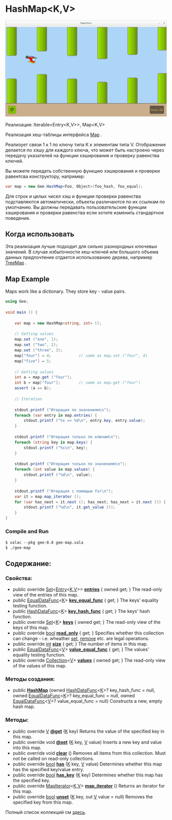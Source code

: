 # HashMap&lt;K,V&gt;

![](../.gitbook/assets/image.png)

Реализация: Iterable&lt;Entry&lt;K,V&gt;&gt;, Map&lt;K,V&gt;

Реализация хеш-таблицы интерфейса [Map](https://valadoc.org/gee-0.8/Gee.Map.html) .

Реализует связи 1 к 1 по ключу типа К к элементам типа V. Отображение делается по хэшу для каждого ключа, что может быть настроено через передачу указателей на функции хэширования и проверку равенства ключей.

Вы можете передать собственную функцию хэширования и проверки равентсва конструктору, например:

```csharp
var map = new Gee.HashMap<Foo, Object>(foo_hash, foo_equal);
```

Для строк и целых чисел хэш и функции проверки равенства подставляются автоматически, объекты различаются по их ссылкам по умолчанию. Вы должны передавать пользовательские функции хэширования и проверки равенства если хотите изменить стандартное поведение.

## Когда использовать

Эта реализация лучше подходит для сильно разнородных ключевых значений. В случае избыточности хеш-ключей или большого объема данных предпочтение отдается использованию дерева, например [TreeMap](https://valadoc.org/gee-0.8/Gee.TreeMap.html) .

## Map Example  <a id="Map_Example"></a>

Maps work like a dictionary. They store key - value pairs.

```csharp
using Gee;

void main () {

    var map = new HashMap<string, int> ();

    // Setting values
    map.set ("one", 1);
    map.set ("two", 2);
    map.set ("three", 3);
    map["four"] = 4;            // same as map.set ("four", 4)
    map["five"] = 5;

    // Getting values
    int a = map.get ("four");
    int b = map["four"];        // same as map.get ("four")
    assert (a == b);

    // Iteration

    stdout.printf ("Итерация по значениям\n");
    foreach (var entry in map.entries) {
        stdout.printf ("%s => %d\n", entry.key, entry.value);
    }

    stdout.printf ("Итерация только по ключам\n");
    foreach (string key in map.keys) {
        stdout.printf ("%s\n", key);
    }

    stdout.printf ("Итерация только по значениям\n");
    foreach (int value in map.values) {
        stdout.printf ("%d\n", value);
    }

    stdout.printf ("Итерация с помощью for\n");
    var it = map.map_iterator ();
    for (var has_next = it.next (); has_next; has_next = it.next ()) {
        stdout.printf ("%d\n", it.get_value ());
    }
}
```

### Compile and Run  <a id="Compile_and_Run-2"></a>

```text
$ valac --pkg gee-0.8 gee-map.vala
$ ./gee-map
```

## Содержание:

### Свойства:

* public override [Set](https://valadoc.org/gee-0.8/Gee.Set.html)&lt;[Entry](https://valadoc.org/gee-0.8/Gee.Map.Entry.html)&lt;[K](https://valadoc.org/gee-0.8/Gee.HashMap.K.html),[V](https://valadoc.org/gee-0.8/Gee.HashMap.V.html)&gt;&gt; [**entries**](https://valadoc.org/gee-0.8/Gee.HashMap.entries.html) { owned get; }  The read-only view of the entries of this map.
* public [EqualDataFunc](https://valadoc.org/gee-0.8/Gee.EqualDataFunc.html)&lt;[K](https://valadoc.org/gee-0.8/Gee.HashMap.K.html)&gt; [**key\_equal\_func**](https://valadoc.org/gee-0.8/Gee.HashMap.key_equal_func.html) { get; }  The keys' equality testing function.
* public [HashDataFunc](https://valadoc.org/gee-0.8/Gee.HashDataFunc.html)&lt;[K](https://valadoc.org/gee-0.8/Gee.HashMap.K.html)&gt; [**key\_hash\_func**](https://valadoc.org/gee-0.8/Gee.HashMap.key_hash_func.html) { get; }  The keys' hash function.
* public override [Set](https://valadoc.org/gee-0.8/Gee.Set.html)&lt;[K](https://valadoc.org/gee-0.8/Gee.HashMap.K.html)&gt; [**keys**](https://valadoc.org/gee-0.8/Gee.HashMap.keys.html) { owned get; } The read-only view of the keys of this map.
* public override [bool](https://valadoc.org/glib-2.0/bool.html) [**read\_only**](https://valadoc.org/gee-0.8/Gee.HashMap.read_only.html) { get; }  Specifies whether this collection can change - i.e. wheather [set](https://valadoc.org/gee-0.8/Gee.Map.@set.html), [remove](https://valadoc.org/gee-0.8/Gee.Map.remove.html) etc. are legal operations.
* public override [int](https://valadoc.org/glib-2.0/int.html) [**size**](https://valadoc.org/gee-0.8/Gee.HashMap.size.html) { get; }  The number of items in this map.
* public [EqualDataFunc](https://valadoc.org/gee-0.8/Gee.EqualDataFunc.html)&lt;[V](https://valadoc.org/gee-0.8/Gee.HashMap.V.html)&gt; [**value\_equal\_func**](https://valadoc.org/gee-0.8/Gee.HashMap.value_equal_func.html) { get; }  The values' equality testing function.
* public override [Collection](https://valadoc.org/gee-0.8/Gee.Collection.html)&lt;[V](https://valadoc.org/gee-0.8/Gee.HashMap.V.html)&gt; [**values**](https://valadoc.org/gee-0.8/Gee.HashMap.values.html) { owned get; }  The read-only view of the values of this map.

### Методы создания:

* public [**HashMap**](https://valadoc.org/gee-0.8/Gee.HashMap.HashMap.html) \(owned [HashDataFunc](https://valadoc.org/gee-0.8/Gee.HashDataFunc.html)&lt;[K](https://valadoc.org/gee-0.8/Gee.HashMap.K.html)&gt;? key\_hash\_func = null, owned [EqualDataFunc](https://valadoc.org/gee-0.8/Gee.EqualDataFunc.html)&lt;[K](https://valadoc.org/gee-0.8/Gee.HashMap.K.html)&gt;? key\_equal\_func = null, owned [EqualDataFunc](https://valadoc.org/gee-0.8/Gee.EqualDataFunc.html)&lt;[V](https://valadoc.org/gee-0.8/Gee.HashMap.V.html)&gt;? value\_equal\_func = null\) Constructs a new, empty hash map.

### Методы:

* public override [V](https://valadoc.org/gee-0.8/Gee.HashMap.V.html) [**@get**](https://valadoc.org/gee-0.8/Gee.HashMap.@get.html) \([K](https://valadoc.org/gee-0.8/Gee.HashMap.K.html) key\) Returns the value of the specified key in this map.
* public override void [**@set**](https://valadoc.org/gee-0.8/Gee.HashMap.@set.html) \([K](https://valadoc.org/gee-0.8/Gee.HashMap.K.html) key, [V](https://valadoc.org/gee-0.8/Gee.HashMap.V.html) value\) Inserts a new key and value into this map.
* public override void [**clear**](https://valadoc.org/gee-0.8/Gee.HashMap.clear.html) \(\) Removes all items from this collection. Must not be called on read-only collections.
* public override [bool](https://valadoc.org/glib-2.0/bool.html) [**has**](https://valadoc.org/gee-0.8/Gee.HashMap.has.html) \([K](https://valadoc.org/gee-0.8/Gee.HashMap.K.html) key, [V](https://valadoc.org/gee-0.8/Gee.HashMap.V.html) value\) Determines whether this map has the specified key/value entry.
* public override [bool](https://valadoc.org/glib-2.0/bool.html) [**has\_key**](https://valadoc.org/gee-0.8/Gee.HashMap.has_key.html) \([K](https://valadoc.org/gee-0.8/Gee.HashMap.K.html) key\) Determines whether this map has the specified key.
* public override [MapIterator](https://valadoc.org/gee-0.8/Gee.MapIterator.html)&lt;[K](https://valadoc.org/gee-0.8/Gee.HashMap.K.html),[V](https://valadoc.org/gee-0.8/Gee.HashMap.V.html)&gt; [**map\_iterator**](https://valadoc.org/gee-0.8/Gee.HashMap.map_iterator.html) \(\) Returns an iterator for this map.
* public override [bool](https://valadoc.org/glib-2.0/bool.html) [**unset**](https://valadoc.org/gee-0.8/Gee.HashMap.unset.html) \([K](https://valadoc.org/gee-0.8/Gee.HashMap.K.html) key, out [V](https://valadoc.org/gee-0.8/Gee.HashMap.V.html) value = null\) Removes the specified key from this map.

Полный список коллекций см [здесь](https://valadoc.org/gee-0.8/index.htm).

